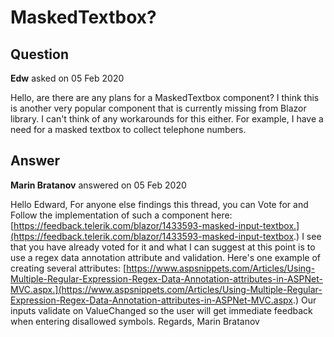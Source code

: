 # MaskedTextbox?

## Question

**Edw** asked on 05 Feb 2020

Hello, are there are any plans for a MaskedTextbox component? I think this is another very popular component that is currently missing from Blazor library. I can't think of any workarounds for this either. For example, I have a need for a masked textbox to collect telephone numbers.

## Answer

**Marin Bratanov** answered on 05 Feb 2020

Hello Edward, For anyone else findings this thread, you can Vote for and Follow the implementation of such a component here: [https://feedback.telerik.com/blazor/1433593-masked-input-textbox.](https://feedback.telerik.com/blazor/1433593-masked-input-textbox.) I see that you have already voted for it and what I can suggest at this point is to use a regex data annotation attribute and validation. Here's one example of creating several attributes: [https://www.aspsnippets.com/Articles/Using-Multiple-Regular-Expression-Regex-Data-Annotation-attributes-in-ASPNet-MVC.aspx.](https://www.aspsnippets.com/Articles/Using-Multiple-Regular-Expression-Regex-Data-Annotation-attributes-in-ASPNet-MVC.aspx.) Our inputs validate on ValueChanged so the user will get immediate feedback when entering disallowed symbols. Regards, Marin Bratanov

